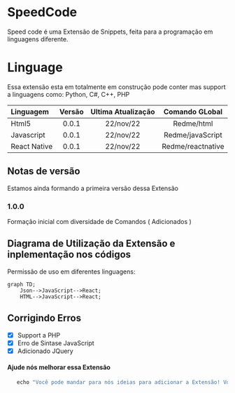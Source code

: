 # SpeedCode 

Speed code é uma Extensão de Snippets, feita para a programação em linguagens diferente.

# Linguage

Essa extensão esta em totalmente em construção pode conter mas support a linguagens como: Python, C#, C++, PHP

| Linguagem | Versão | Ultima Atualização | Comando GLobal |
| :---         |     :---:      |          :---: |  :---: |
| Html5   | 0.0.1     | 22/nov/22    | Redme/html | 
| Javascript     | 0.0.1       | 22/nov/22      | Redme/javaScript | 
| React Native     | 0.0.1        | 22/nov/22      | Redme/reactnative | 

## Notas de versão

Estamos ainda formando a primeira versão dessa Extensão

### 1.0.0

Formação inicial com diversidade de Comandos ( Adicionados )

## Diagrama de Utilização da Extensão e inplementação nos códigos

Permissão de uso em diferentes linguagens: 

```mermaid
graph TD;
    Json-->JavaScript-->React;
    HTML-->JavaScript-->React;
```

## Corrigindo Erros

- [x] Support a PHP
- [x] Erro de Sintase JavaScript
- [x] Adicionado JQuery

#### Ajude nós melhorar essa Extensão 

```ruby
   echo "Você pode mandar para nós ideias para adicionar a Extensão! Vocês é quem fazem essa Extensão"
```
